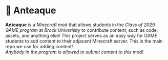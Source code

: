 # 🍵 Anteaque
**Anteaque** is a _Minecraft_ mod that allows students in the _Class of 2029 GAME program_ at _Brock Univerisity_ to contribute content, such as code, assets, and anything else! This project serves as an easy way for GAME students to add content to their adjacent Minecraft server. This is the main repo we use for adding content!\
_Anybody in the program is allowed to submit content to this mod!_

